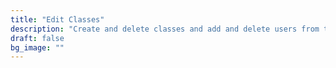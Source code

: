 ```yaml
---
title: "Edit Classes"
description: "Create and delete classes and add and delete users from these classes"
draft: false
bg_image: ""
---
```


